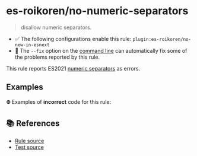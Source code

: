 # es-roikoren/no-numeric-separators
> disallow numeric separators.

- ✅ The following configurations enable this rule: `plugin:es-roikoren/no-new-in-esnext`
- 🔧 The `--fix` option on the [command line](https://eslint.org/docs/user-guide/command-line-interface#fixing-problems) can automatically fix some of the problems reported by this rule.

This rule reports ES2021 [numeric separators](https://github.com/tc39/proposal-numeric-separator) as errors.

## Examples

⛔ Examples of **incorrect** code for this rule:

<eslint-playground type="bad" code="/*eslint es-roikoren/no-numeric-separators: error */
let a = 123_456
" />

## 📚 References

- [Rule source](https://github.com/roikoren755/eslint-plugin-es/blob/v0.0.1/src/rules/no-numeric-separators.ts)
- [Test source](https://github.com/roikoren755/eslint-plugin-es/blob/v0.0.1/tests/src/rules/no-numeric-separators.ts)
